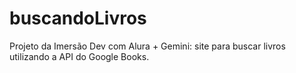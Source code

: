 # buscandoLivros
Projeto da Imersão Dev com Alura + Gemini: site para buscar livros utilizando a API do Google Books.
